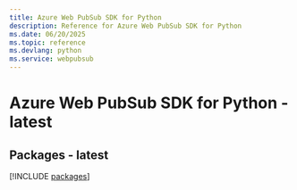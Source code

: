 ```yaml
---
title: Azure Web PubSub SDK for Python
description: Reference for Azure Web PubSub SDK for Python
ms.date: 06/20/2025
ms.topic: reference
ms.devlang: python
ms.service: webpubsub
---
```

# Azure Web PubSub SDK for Python - latest
## Packages - latest
[!INCLUDE [packages](web-pubsub-index.md)]